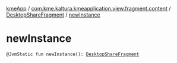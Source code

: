 [kmeApp](../../index.md) / [com.kme.kaltura.kmeapplication.view.fragment.content](../index.md) / [DesktopShareFragment](index.md) / [newInstance](./new-instance.md)

# newInstance

`@JvmStatic fun newInstance(): `[`DesktopShareFragment`](index.md)